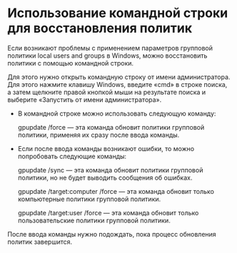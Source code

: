 # Использование командной строки для восстановления политик
Если возникают проблемы с применением параметров групповой политики local users and groups в Windows, можно восстановить политики с помощью командной строки.

Для этого нужно открыть командную строку от имени администратора. Для этого нажмите клавишу Windows, введите «cmd» в строке поиска, а затем щелкните правой кнопкой мыши на результате поиска и выберите «Запустить от имени администратора».

- В командной строке можно использовать следующую команду:

	gpupdate /force — эта команда обновит политики групповой политики, применяя их сразу после ввода команды.

- Если после ввода команды возникают ошибки, то можно попробовать следующие команды:

	gpupdate /sync — эта команда обновит политики групповой политики, но не будет выводить сообщения об ошибках.

	gpupdate /target:computer /force — эта команда обновит только компьютерные политики групповой политики.

	gpupdate /target:user /force — эта команда обновит только пользовательские политики групповой политики.

После ввода команды нужно подождать, пока процесс обновления политик завершится.
